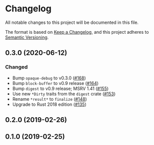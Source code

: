 # Changelog

All notable changes to this project will be documented in this file.

The format is based on [Keep a Changelog](https://keepachangelog.com/en/1.0.0/),
and this project adheres to [Semantic Versioning](https://semver.org/spec/v2.0.0.html).

## 0.3.0 (2020-06-12)
### Changed
- Bump `opaque-debug` to v0.3.0 ([#168])
- Bump `block-buffer` to v0.9 release ([#164])
- Bump `digest` to v0.9 release; MSRV 1.41 ([#155])
- Use new `*Dirty` traits from the `digest` crate ([#153])
- Rename `*result*` to `finalize` ([#148])
- Upgrade to Rust 2018 edition ([#135])

[#168]: https://github.com/RustCrypto/hashes/pull/168
[#164]: https://github.com/RustCrypto/hashes/pull/151
[#155]: https://github.com/RustCrypto/hashes/pull/155
[#153]: https://github.com/RustCrypto/hashes/pull/153
[#148]: https://github.com/RustCrypto/hashes/pull/148
[#135]: https://github.com/RustCrypto/hashes/pull/135

## 0.2.0 (2019-02-26)

## 0.1.0 (2019-02-25)
